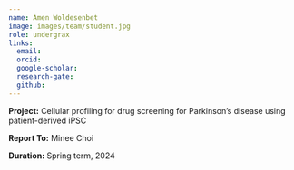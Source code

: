 ```yaml
---
name: Amen Woldesenbet
image: images/team/student.jpg
role: undergrax
links:
  email:
  orcid:
  google-scholar:
  research-gate:
  github:
---
```


<strong>Project:</strong> Cellular profiling for drug screening for Parkinson’s disease using patient-derived iPSC <br>

<strong>Report To:</strong> Minee Choi <br>

<strong>Duration:</strong> Spring term, 2024
